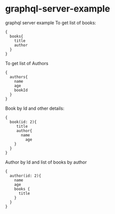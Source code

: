 # graphql-server-example
graphql server example
To get list of books:

```
{
  books{
    title
    author
  }
}
```

To get list of Authors
```
{
  authors{
    name
    age
    bookId
  }
}
```

Book by Id and other details:
```
{
  book(id: 2){
     title
     author{
       name
    	 age
    }
  }
}
```

Author by Id and list of books by author
```
{
  author(id: 2){
    name
    age
    books {
      title
    }
  }
}
```
